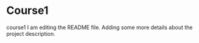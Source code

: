 # Course1
course1
I am editing the README file. Adding some more details about the project description.

